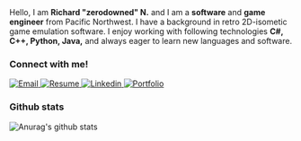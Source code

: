 <div>
  Hello, I am <strong>Richard "zerodowned" N.</strong> and I am a <strong>software</strong> and <strong>game engineer</strong> from Pacific Northwest. I have a  background in retro 2D-isometic game emulation software. I enjoy working with following technologies <strong>C#, C++, Python, Java,</strong> and always eager to learn new languages and software.
</div>

### Connect with me!
 
<div>
  <a target="_blank" href = "mailto: zerodowned@gmail.com"/>
    <img alt="Email" src="https://img.shields.io/badge/email-%23FF0000.svg?style=for-the-badge&logoColor=white)" />
  </a>
  
  <a target="_blank" href="https://0e881a4d-7171-49bf-9649-c741d97b09bb.filesusr.com/ugd/83d72e_7d0d8e5105e149f991168451dfe485c7.pdf">
    <img alt="Resume" src="https://img.shields.io/badge/Resume-60B5CC?style=for-the-badge" />
  </a>

  <a target="_blank" href="https://www.linkedin.com/in/richard-n-183ab923b">
    <img alt="Linkedin" src="https://img.shields.io/badge/linkedin-0077B5?logo=linkedin&logoColor=white&style=for-the-badge" />
  </a>
  
  <a target="_blank" href="https://brokenstone.wixsite.com/freeshardprojects">
    <img alt="Portfolio" src="https://img.shields.io/badge/-Portfolio-green&?style=for-the-badge" />
  </a>
</div>



### Github stats

![Anurag's github stats](https://github-readme-stats.vercel.app/api?username=zerodowned&count_private=true&show_icons=true)
